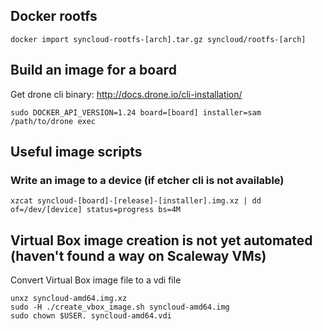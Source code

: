 ## Docker rootfs

````
docker import syncloud-rootfs-[arch].tar.gz syncloud/rootfs-[arch]
````

## Build an image for a board

Get drone cli binary: http://docs.drone.io/cli-installation/

````
sudo DOCKER_API_VERSION=1.24 board=[board] installer=sam /path/to/drone exec
````

## Useful image scripts

### Write an image to a device (if etcher cli is not available)
````
xzcat syncloud-[board]-[release]-[installer].img.xz | dd of=/dev/[device] status=progress bs=4M
````

## Virtual Box image creation is not yet automated (haven't found a way on Scaleway VMs)

Convert Virtual Box image file to a vdi file

````
unxz syncloud-amd64.img.xz
sudo -H ./create_vbox_image.sh syncloud-amd64.img
sudo chown $USER. syncloud-amd64.vdi
